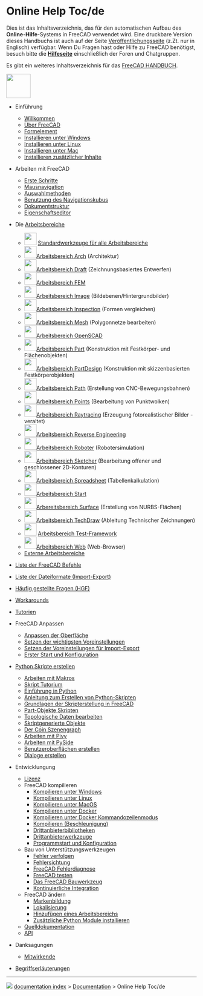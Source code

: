 # Online Help Toc/de
Dies ist das Inhaltsverzeichnis, das für den automatischen Aufbau des **Online-Hilfe**-Systems in FreeCAD verwendet wird. Eine druckbare Version dieses Handbuchs ist auch auf der Seite [Veröffentlichungsseite](https://github.com/FreeCAD/FreeCAD/releases) (z.Zt. nur in Englisch) verfügbar. Wenn Du Fragen hast oder Hilfe zu FreeCAD benötigst, besuch bitte die **[Hilfeseite](Help/de.md)** einschließlich der Foren und Chatgruppen.

Es gibt ein weiteres Inhaltsverzeichnis für das [FreeCAD HANDBUCH](Manual:Introduction/de.md).

<img alt="" src=images/Online_Help_Toc.svg  style="width:64px;">

-   Einführung
    -   [Willkommen](Online_Help_Startpage/de.md)
    -   [Über FreeCAD](About_FreeCAD/de.md)
    -   [Formelement](Feature_list/de.md)
    -   [Installieren unter Windows](Install_on_Windows/de.md)
    -   [Installieren unter Linux](Install_on_Linux/de.md)
    -   [Installieren unter Mac](Install_on_Mac/de.md)
    -   [Installieren zusätzlicher Inhalte](Installing/de.md)

-   Arbeiten mit FreeCAD
    -   [Erste Schritte](Getting_started/de.md)
    -   [Mausnavigation](Mouse_navigation/de.md)
    -   [Auswahlmethoden](Selection_methods/de.md)
    -   [Benutzung des Navigationskubus](Navigation_Cube/de.md)
    -   [Dokumentstruktur](Document_structure/de.md)
    -   [Eigenschaftseditor](Property_editor/de.md)

-   Die [Arbeitsbereiche](Workbenches/de.md)
    -   <img alt="" src=images/Freecad.svg  style="width:32px;"> [Standardwerkzeuge für alle Arbeitsbereiche](Std_Base/de.md)
    -   <img alt="" src=images/Workbench_Arch.svg  style="width:32px;">[Arbeitsbereich Arch](Arch_Workbench/de.md) (Architektur)
    -   <img alt="" src=images/Workbench_Draft.svg  style="width:32px;">[Arbeitsbereich Draft](Draft_Workbench/de.md) (Zeichnungsbasiertes Entwerfen)
    -   <img alt="" src=images/Workbench_FEM.svg  style="width:32px;">[Arbeitsbereich FEM](FEM_Workbench/de.md)
    -   <img alt="" src=images/Workbench_Image.svg  style="width:32px;">[Arbeitsbereich Image](Image_Workbench/de.md) (Bildebenen/Hintergrundbilder)
    -   <img alt="" src=images/Workbench_Inspection.svg  style="width:32px;">[Arbeitsbereich Inspection](Inspection_Workbench/de.md) (Formen vergleichen)
    -   <img alt="" src=images/Workbench_Mesh.svg  style="width:32px;">[Arbeitsbereich Mesh](Mesh_Workbench/de.md) (Polygonnetze bearbeiten)
    -   <img alt="" src=images/Workbench_OpenSCAD.svg  style="width:32px;">[Arbeitsbereich OpenSCAD](OpenSCAD_Workbench/de.md)
    -   <img alt="" src=images/Workbench_Part.svg  style="width:32px;">[Arbeitsbereich Part](Part_Workbench/de.md) (Konstruktion mit Festkörper- und Flächenobjekten)
    -   <img alt="" src=images/Workbench_PartDesign.svg  style="width:32px;">[Arbeitsbereich PartDesign](PartDesign_Workbench/de.md) (Konstruktion mit skizzenbasierten Festkörperobjekten)
    -   <img alt="" src=images/Workbench_Path.svg  style="width:32px;">[Arbeitsbereich Path](Path_Workbench/de.md) (Erstellung von CNC-Bewegungsbahnen)
    -   <img alt="" src=images/Workbench_Points.svg  style="width:32px;">[Arbeitsbereich Points](Points_Workbench/de.md) (Bearbeitung von Punktwolken)
    -   <img alt="" src=images/Workbench_Raytracing.svg  style="width:32px;">[Arbeitsbereich Raytracing](Raytracing_Workbench/de.md) (Erzeugung fotorealistischer Bilder - veraltet)
    -   <img alt="" src=images/Workbench_Reverse_Engineering.svg  style="width:32px;">[Arbeitsbereich Reverse Engineering](Reverse_Engineering_Workbench/de.md)
    -   <img alt="" src=images/Workbench_Robot.svg  style="width:32px;">[Arbeitsbereich Roboter](Robot_Workbench/de.md) (Robotersimulation)
    -   <img alt="" src=images/Workbench_Sketcher.svg  style="width:32px;">[Arbeitsbereich Sketcher](Sketcher_Workbench/de.md) (Bearbeitung offener und geschlossener 2D-Konturen)
    -   <img alt="" src=images/Workbench_Spreadsheet.svg  style="width:32px;">[Arbeitsbereich Spreadsheet](Spreadsheet_Workbench/de.md) (Tabellenkalkulation)
    -   <img alt="" src=images/Workbench_Start.svg  style="width:32px;">[Arbeitsbereich Start](Start_Workbench/de.md)
    -   <img alt="" src=images/Workbench_Surface.svg  style="width:32px;">[Arbereitsbereich Surface](Surface_Workbench/de.md) (Erstellung von NURBS-Flächen)
    -   <img alt="" src=images/Workbench_TechDraw.svg  style="width:32px;">[Arbeitsbereich TechDraw](TechDraw_Workbench/de.md) (Ableitung Technischer Zeichnungen)
    -   <img alt="" src=images/Workbench_Test.svg  style="width:32px;"> [Arbeitsbereich Test-Framework](Testing.md)
    -   <img alt="" src=images/Workbench_Web.svg  style="width:32px;">[Arbeitsbereich Web](Web_Workbench/de.md) (Web-Browser)
    -   [Externe Arbeitsbereiche](External_workbenches/de.md)

-   [Liste der FreeCAD Befehle](List_of_Commands/de.md)

-   [Liste der Dateiformate (Import-Export)](Import_Export/de.md)

-   [Häufig gestellte Fragen (HGF)](Frequently_asked_questions/de.md)

-   [Workarounds](Workarounds.md)

-   [Tutorien](Tutorials/de.md)

-   FreeCAD Anpassen
    -   [Anpassen der Oberfläche](Interface_Customization/de.md)
    -   [Setzen der wichtigsten Voreinstellungen](Preferences_Editor/de.md)
    -   [Setzen der Voreinstellungen für Import-Export ](Import_Export_Preferences/de.md)
    -   [Erster Start und Konfiguration](Start_up_and_Configuration.md)

-   [Python Skripte erstellen](Scripting_and_macros/de.md)
    -   [Arbeiten mit Makros](Macros/de.md)
    -   [Skript Tutorium](Scripts/de.md)
    -   [Einführung in Python](Introduction_to_Python/de.md)
    -   [Anleitung zum Erstellen von Python-Skripten](Python_scripting_tutorial/de.md)
    -   [Grundlagen der Skripterstellung in FreeCAD](FreeCAD_Scripting_Basics/de.md)
    -   [Part-Objekte Skripten](Part_scripting/de.md)
    -   [Topologische Daten bearbeiten](Topological_data_scripting/de.md)
    -   [Skriptgenerierte Objekte](Scripted_objects/de.md)
    -   [Der Coin Szenengraph](Scenegraph/de.md)
    -   [Arbeiten mit Pivy](Pivy/de.md)
    -   [Arbeiten mit PySide](PySide/de.md)
    -   [Benutzeroberflächen erstellen](Interface_creation/de.md)
    -   [Dialoge erstellen](Dialog_creation/de.md)

-   Entwicklungung
    -   [Lizenz](Licence/de.md)
    -   FreeCAD kompilieren
        -   [Kompilieren unter Windows](Compile_on_Windows/de.md)
        -   [Kompilieren unter Linux](Compile_on_Linux/de.md)
        -   [Kompilieren unter MacOS](Compile_on_MacOS/de.md)
        -   [Kompilieren unter Docker](Compile_on_Docker/de.md)
        -   [Kompilieren unter Docker Kommandozeilenmodus](FreeCAD_Docker_CLI_mode.md)
        -   [Kompilieren (Beschleunigung)](Compiling_(Speeding_up)/de.md)
        -   [Drittanbieterbibliotheken](Third_Party_Libraries/de.md)
        -   [Drittanbieterwerkzeuge](Third_Party_Tools/de.md)
        -   [Programmstart und Konfiguration](Start_up_and_Configuration/de.md)
    -   Bau von Unterstützungswerkzeugen
        -   [Fehler verfolgen](Tracker/de.md)
        -   [Fehlersichtung](Bug_Triage.md)
        -   [FreeCAD Fehlerdiagnose](Debugging/de.md)
        -   [FreeCAD testen](Testing/de.md)
        -   [Das FreeCAD Bauwerkzeug](FreeCAD_Build_Tool/de.md)
        -   [Kontinuierliche Integration](Continuous_Integration/de.md)
    -   FreeCAD ändern
        -   [Markenbildung](Branding/de.md)
        -   [Lokalisierung](Localisation/de.md)
        -   [Hinzufügen eines Arbeitsbereichs](Workbench_creation/de.md)
        -   [Zusätzliche Python Module installieren](Extra_python_modules/de.md)
    -   [Quelldokumentation](Source_documentation/de.md)
    -   [API](https://www.freecadweb.org/api/)

-   Danksagungen
    -   [Mitwirkende](Contributors/de.md)

-   [Begriffserläuterungen](Glossary/de.md)



---
![](images/Right_arrow.png) [documentation index](../README.md) > [Documentation](Category_Documentation.md) > Online Help Toc/de
